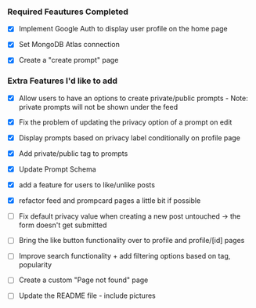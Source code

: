 ### Required Feautures Completed

- [x] Implement Google Auth to display user profile on the home page

- [x] Set MongoDB Atlas connection

- [x] Create a "create prompt" page

### Extra Features I'd like to add

- [x] Allow users to have an options to create private/public prompts - Note: private prompts will not be shown under the feed

- [x] Fix the problem of updating the privacy option of a prompt on edit

- [x] Display prompts based on privacy label conditionally on profile page

- [x] Add private/public tag to prompts

- [x] Update Prompt Schema

- [x] add a feature for users to like/unlike posts

- [x] refactor feed and prompcard pages a little bit if possible

- [ ] Fix default privacy value when creating a new post untouched -> the form doesn't get submitted

- [ ] Bring the like button functionality over to profile and profile/[id] pages

- [ ] Improve search functionality + add filtering options based on tag, popularity

- [ ] Create a custom "Page not found" page

- [ ] Update the README file - include pictures

